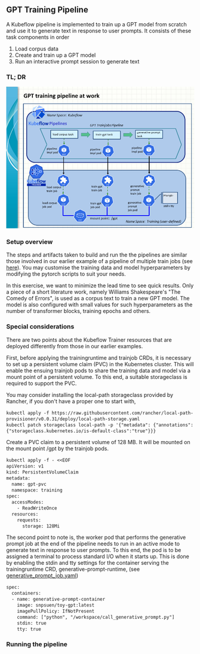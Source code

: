 ## GPT Training Pipeline

A Kubeflow pipeline is implemented to train up a GPT model from scratch and use it to generate text in response to user prompts. It consists of these task components in order
1. Load corpus data
2. Create and train up a GPT model
3. Run an interactive prompt session to generate text

### TL; DR

![GPT_Trainjobs_Pipeline](gpt_trainjobs_pipeline_20250820.png)

### Setup overview

The steps and artifacts taken to build and run the the pipelines are similar those involved in our earlier example of a pipeline of multiple train jobs (see [here](../multiple/readme.md)). You may customise the training data and model hyperparameters by modifying the pytorch scripts to suit your needs. 

In this exercise, we want to minimize the lead time to see quick results. Only a piece of a short literature work, namely Williams Shakespeare's "The Comedy of Errors", is used as a corpus text to train a new GPT model. The model is also configured with small values for such hyperparameters as the number of transformer blocks, training epochs and others.

### Special considerations

There are two points about the Kubeflow Trainer resources that are deployed differently from those in our earlier examples.

First, before applying the trainingruntime and trainjob CRDs, it is necessary to set up a persistent volume claim (PVC) in the Kubernetes cluster. This will enable the ensuing trainjob pods to share the training data and model via a mount point of a persistent volume. To this end, a suitable storageclass is required to support the PVC.

You may consider installing the local-path storageclass provided by Rancher, if you don't have a proper one to start with,
```
kubectl apply -f https://raw.githubusercontent.com/rancher/local-path-provisioner/v0.0.31/deploy/local-path-storage.yaml
kubectl patch storageclass local-path -p '{"metadata": {"annotations":{"storageclass.kubernetes.io/is-default-class":"true"}}}
```

Create a PVC claim to a persistent volume of 128 MB. It will be mounted on the mount point /gpt by the trainjob pods.
```
kubectl apply -f - <<EOF
apiVersion: v1
kind: PersistentVolumeClaim
metadata:
  name: gpt-pvc
  namespace: training
spec:
  accessModes:
    - ReadWriteOnce
  resources:
    requests:
      storage: 128Mi
```

The second point to note is, the worker pod that performs the generative prompt job at the end of the pipeline needs to run in an active mode to generate text in response to user prompts. To this end, the pod is to be assigned a terminal to process standard I/O when it starts up. This is done by enabling the stdin and tty settings for the container serving the trainingruntime CRD, generative-prompt-runtime, (see [generative_prompt_job.yaml](generative_prompt_job.yaml))

```
spec:
  containers:
  - name: generative-prompt-container
    image: snpsuen/toy-gpt:latest
    imagePullPolicy: IfNotPresent
    command: ["python", "/workspace/call_generative_prompt.py"]
    stdin: true
    tty: true
```

### Running the pipeline
